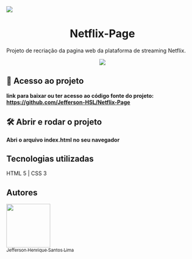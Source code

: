 <a align="center">
<img src="https://upload.wikimedia.org/wikipedia/commons/thumb/0/08/Netflix_2015_logo.svg/1280px-Netflix_2015_logo.svg.png"/>
</a>

<h1 align="center"> Netflix-Page </h1>


Projeto de recriação da pagina web da plataforma de streaming Netflix.

<p align="center">
<img src="http://img.shields.io/static/v1?label=STATUS&message=DESENVOLVIDO&color=GREEN&style=for-the-badge"/>
</p>


## 📁 Acesso ao projeto

**link para baixar ou ter acesso ao código fonte do projeto: https://github.com/Jefferson-HSL/Netflix-Page**

## 🛠️ Abrir e rodar o projeto

**Abri o arquivo index.html no seu navegador**

## Tecnologias utilizadas

HTML 5 | CSS 3

## Autores

[<img src="https://avatars.githubusercontent.com/u/84472608?v=4" width=115><br><sub>Jefferson Henrique Santos Lima</sub>](https://github.com/Jefferson-HSL)
